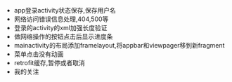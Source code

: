 - app登录activity状态保存,保存用户名
- 网络访问错误信息处理,404,500等
- 登录的activity的xml加强长度验证
- 做网络操作的按钮点击后显示进度条
- mainactivity的布局添加framelayout,将appbar和viewpager移到新fragment
- 菜单点击没有动画
- retrofit缓存,暂停或者取消
- 我的关注
